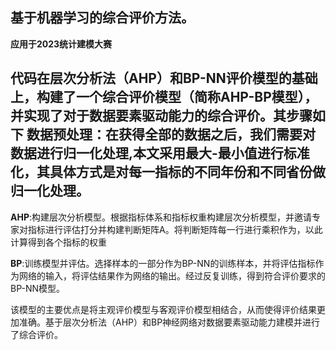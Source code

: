 ## 基于机器学习的综合评价方法。
**应用于2023统计建模大赛**

代码在层次分析法（AHP）和BP-NN评价模型的基础上，构建了一个综合评价模型（简称AHP-BP模型），并实现了对于数据要素驱动能力的综合评价。其步骤如下
**数据预处理**：在获得全部的数据之后，我们需要对数据进行归一化处理,本文采用最大-最小值进行标准化，其具体方式是对每一指标的不同年份和不同省份做归一化处理。
-------------------------------------------------------------------------------------------------------------------------------------------------------------------------
**AHP**:构建层次分析模型。根据指标体系和指标权重构建层次分析模型，并邀请专家对指标进行评估打分并构建判断矩阵A。将判断矩阵每一行进行乘积作为，以此计算得到各个指标的权重

**BP**:训练模型并评估。选择样本的一部分作为BP-NN的训练样本，并将评估指标作为网络的输入，将评估结果作为网络的输出。经过反复训练，得到符合评价要求的BP-NN模型。

该模型的主要优点是将主观评价模型与客观评价模型相结合，从而使得评价结果更加准确。基于层次分析法（AHP）和BP神经网络对数据要素驱动能力建模并进行了综合评价。













